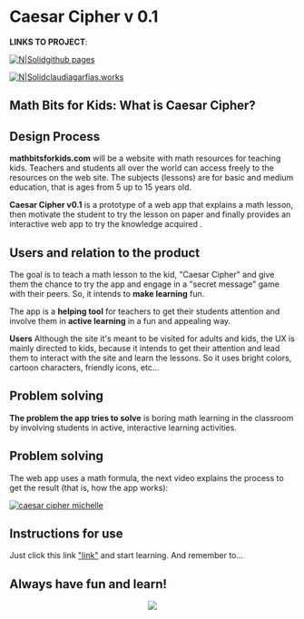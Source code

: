 # Caesar Cipher v 0.1
**LINKS TO PROJECT**:


  [![N|Solid](https://claudiagarfias.works/laboratoria/caesarcipher/media/caesar-logo50px.png)github pages](https://daphnemx.github.io/gdl-2019-01-bc-core-cipher/src/index.html)


  [![N|Solid](https://claudiagarfias.works/laboratoria/caesarcipher/media/caesar-logo50px.png)claudiagarfias.works](https://claudiagarfias.works/laboratoria/caesarcipher)


 

## Math Bits for Kids: What is Caesar Cipher?


## Design Process 

**mathbitsforkids.com** will be a website with math resources for teaching kids. Teachers and students all over the world can access freely to the resources on the web site. The subjects (lessons) are for basic and medium education, that is ages from 5 up to 15 years old.

**Caesar Cipher v0.1** is a prototype of a web app that explains a math lesson, then motivate the student to try the lesson on paper and finally provides an interactive web app to try the knowledge acquired .

## Users and relation to the product


The goal is to teach a math lesson to the kid, "Caesar Cipher" and give them the chance to try the app and engage in a "secret message" game with their peers. So, it intends to **make learning** fun.

The app is a **helping tool** for teachers to get their students attention and involve them in **active learning** in a fun and appealing way.

**Users**
Although the site it's meant to be visited for adults and kids, the UX is mainly directed to kids, because it intends to get their attention and lead them to interact with the site and learn the lessons. So it uses bright colors, cartoon characters, friendly icons, etc...

## Problem solving

**The problem the app tries to solve** is boring math learning in the classroom by involving students in active, interactive learning activities.

## Problem solving
The web app uses a math formula, the next video explains the process to get the result (that is, how the app works):

[![caesar cipher michelle](https://img.youtube.com/vi/zd8eVrXhs7Y/0.jpg)](https://www.youtube.com/watch?v=zd8eVrXhs7Y)

## Instructions for use 

Just click this link ["link"](http://claudiagarfias.works/) and start learning. And remember to...





## Always have fun and learn!


<p align="center">
  <img src="https://claudiagarfias.works/laboratoria/caesarcipher/media/caesar-logo180px.png">
</p>
 

